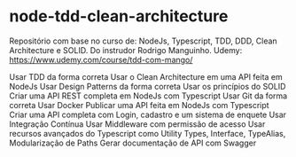 # node-tdd-clean-architecture

Repositório com base no curso de: NodeJs, Typescript, TDD, DDD, Clean Architecture e SOLID. Do instrudor Rodrigo Manguinho.
Udemy: https://www.udemy.com/course/tdd-com-mango/

Usar TDD da forma correta
Usar o Clean Architecture em uma API feita em NodeJs
Usar Design Patterns da forma correta
Usar os princípios do SOLID
Criar uma API REST completa em NodeJs com Typescript
Usar Git da forma correta
Usar Docker
Publicar uma API feita em NodeJs com Typescript
Criar uma API completa com Login, cadastro e um sistema de enquete
Usar Integração Contínua
Usar Middleware com permissão de acesso
Usar recursos avançados do Typescript como Utility Types, Interface, TypeAlias, Modularização de Paths
Gerar documentação de API com Swagger
